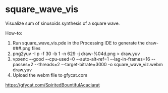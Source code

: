 # square_wave_vis
Visualize sum of sinusoids synthesis of a square wave.

How-to:
  1. Run square_wave_vis.pde in the Processing IDE to generate the draw-###.png
     files
  2. png2yuv -I p -f 30 -b 1 -n 629 -j draw-%04d.png > draw.yuv
  3. vpxenc --good --cpu-used=0 --auto-alt-ref=1 --lag-in-frames=16 --passes=2 --threads=2 --target-bitrate=3000 -o square_wave_viz.webm draw.yuv
  4. Upload the webm file to gfycat.com

https://gfycat.com/SpiritedBountifulAcaciarat

